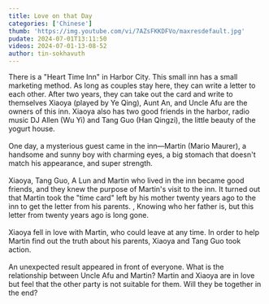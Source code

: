 ```yaml
---
title: Love on that Day
categories: ['Chinese']
thumb: 'https://img.youtube.com/vi/7AZsFKKDFVo/maxresdefault.jpg'
pudate: 2024-07-01T13:11:50
videos: 2024-07-01-13-08-52
author: tin-sokhavuth
---
```

There is a "Heart Time Inn" in Harbor City. This small inn has a small marketing method. As long as couples stay here, they can write a letter to each other. After two years, they can take out the card and write to themselves Xiaoya (played by Ye Qing), Aunt An, and Uncle Afu are the owners of this inn. Xiaoya also has two good friends in the harbor, radio music DJ Allen (Wu Yi) and Tang Guo (Han Qingzi), the little beauty of the yogurt house.
<br/><br/>
One day, a mysterious guest came in the inn—Martin (Mario Maurer), a handsome and sunny boy with charming eyes, a big stomach that doesn't match his appearance, and super strength.
<br/><br/>
Xiaoya, Tang Guo, A Lun and Martin who lived in the inn became good friends, and they knew the purpose of Martin's visit to the inn. It turned out that Martin took the "time card" left by his mother twenty years ago to the inn to get the letter from his parents. , Knowing who her father is, but this letter from twenty years ago is long gone.
<br/><br/>
Xiaoya fell in love with Martin, who could leave at any time. In order to help Martin find out the truth about his parents, Xiaoya and Tang Guo took action.
<br/><br/>
An unexpected result appeared in front of everyone. What is the relationship between Uncle Afu and Martin?
Martin and Xiaoya are in love but feel that the other party is not suitable for them. Will they be together in the end?
